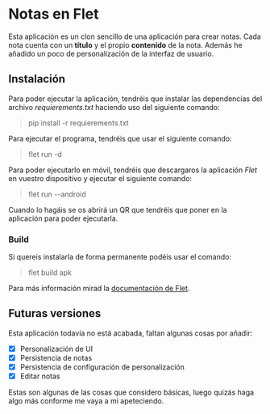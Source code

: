 ﻿# Notas en Flet

Esta aplicación es un clon sencillo de una aplicación para crear notas. Cada nota cuenta con un **título** y el propio **contenido** de la nota. Además he añadido un poco de personalización de la interfaz de usuario.

## Instalación

Para poder ejecutar la aplicación, tendréis que instalar las dependencias del archivo _requierements.txt_ haciendo uso del siguiente comando:

> pip install -r requierements.txt

Para ejecutar el programa, tendréis que usar el siguiente comando:

> flet run -d

Para poder ejecutarlo en móvil, tendréis que descargaros la aplicación _Flet_ en vuestro dispositivo y ejecutar el siguiente comando:

> flet run --android

Cuando lo hagáis se os abrirá un QR que tendréis que poner en la aplicación para poder ejecutarla.

### Build

Si quereis instalarla de forma permanente podéis usar el comando:

> flet build apk

Para más información mirad la [documentación de Flet](https://flet.dev/docs/).

## Futuras versiones

Esta aplicación todavía no está acabada, faltan algunas cosas por añadir:

- [x] Personalización de UI
- [x] Persistencia de notas
- [x] Persistencia de configuración de personalización
- [x] Editar notas

Estas son algunas de las cosas que considero básicas, luego quizás haga algo más conforme me vaya a mi apeteciendo.
